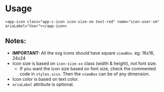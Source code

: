 # Usage

`<app-icon class="app-c-icon icon-size-sm text-red" name="icon-user-sm" ariaLabel="User"></app-icon>`

## Notes:

- **IMPORTANT:** All the svg icons should have square `viewBox`. eg: 16x16, 24x24
- Icon size is based on `icon-size-xx` class (width & height), not font size.
  - If you want the icon size based on font size, check the commented code in `styles.scss`. Then the `viewBox` can be of any dimension.
- Icon color is based on text color.
- `ariaLabel` attribute is optional.
